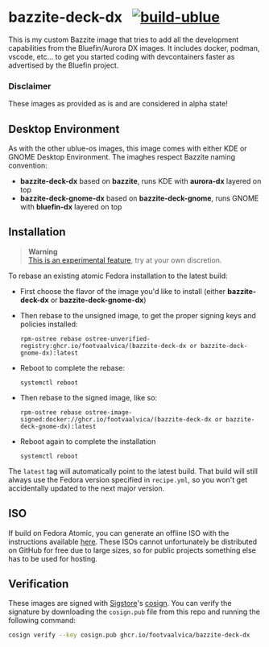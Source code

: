 # bazzite-deck-dx &nbsp; [![build-ublue](https://github.com/footvaalvica/bazzite-deck-dx/actions/workflows/build.yml/badge.svg)](https://github.com/footvaalvica/bazzite-deck-dx/actions/workflows/build.yml)

This is my custom Bazzite image that tries to add all the development capabilities from the Bluefin/Aurora DX images.
It includes docker, podman, vscode, etc... to get you started coding with devcontainers faster as advertised by the Bluefin project.

### Disclaimer  
These images as provided as is and are considered in alpha state!

## Desktop Environment
As with the other ublue-os images, this image comes with either KDE or GNOME Desktop Environment.
The imaghes respect Bazzite naming convention:
- **bazzite-deck-dx** based on **bazzite**, runs KDE with **aurora-dx** layered on top
- **bazzite-deck-gnome-dx** based on **bazzite-deck-gnome**, runs GNOME with **bluefin-dx** layered on top

## Installation

> **Warning**  
> [This is an experimental feature](https://www.fedoraproject.org/wiki/Changes/OstreeNativeContainerStable), try at your own discretion.

To rebase an existing atomic Fedora installation to the latest build:

- First choose the flavor of the image you'd like to install (either **bazzite-deck-dx** or **bazzite-deck-gnome-dx**)

- Then rebase to the unsigned image, to get the proper signing keys and policies installed:
  ```
  rpm-ostree rebase ostree-unverified-registry:ghcr.io/footvaalvica/(bazzite-deck-dx or bazzite-deck-gnome-dx):latest
  ```
- Reboot to complete the rebase:
  ```
  systemctl reboot
  ```
- Then rebase to the signed image, like so:
  ```
  rpm-ostree rebase ostree-image-signed:docker://ghcr.io/footvaalvica/(bazzite-deck-dx or bazzite-deck-gnome-dx):latest
  ```
- Reboot again to complete the installation
  ```
  systemctl reboot
  ```

The `latest` tag will automatically point to the latest build. That build will still always use the Fedora version specified in `recipe.yml`, so you won't get accidentally updated to the next major version.

## ISO

If build on Fedora Atomic, you can generate an offline ISO with the instructions available [here](https://blue-build.org/learn/universal-blue/#fresh-install-from-an-iso). These ISOs cannot unfortunately be distributed on GitHub for free due to large sizes, so for public projects something else has to be used for hosting.

## Verification

These images are signed with [Sigstore](https://www.sigstore.dev/)'s [cosign](https://github.com/sigstore/cosign). You can verify the signature by downloading the `cosign.pub` file from this repo and running the following command:

```bash
cosign verify --key cosign.pub ghcr.io/footvaalvica/bazzite-deck-dx
```
